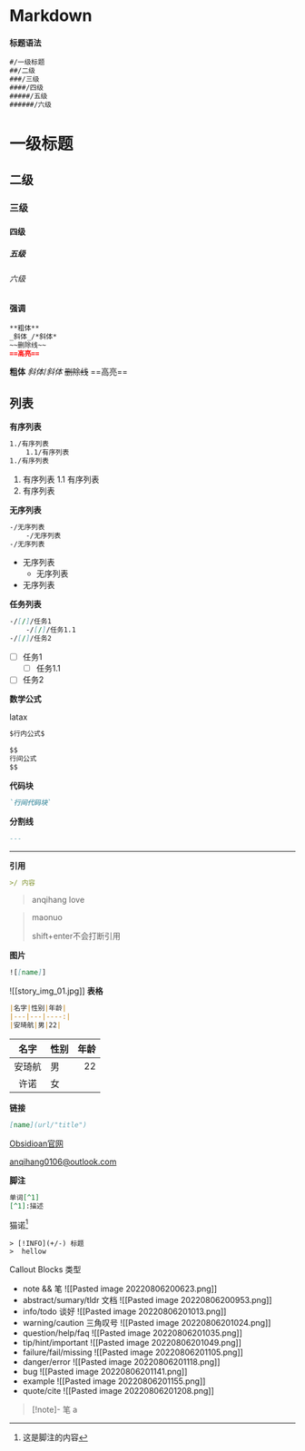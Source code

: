 # Markdown

#### 标题语法

```markdown
#/一级标题
##/二级
###/三级
####/四级
#####/五级
######/六级
```

# 一级标题
## 二级
### 三级
#### 四级
##### 五级
###### 六级

#### 强调

```markdown
**粗体**
_斜体_/*斜体*
~~删除线~~
==高亮==
```

**粗体**
_斜体_/*斜体*
~~删除线~~
==高亮==

## 列表

**有序列表**

```markdown
1./有序列表
	1.1/有序列表
1./有序列表
```

1. 有序列表
	1.1 有序列表
1. 有序列表

**无序列表**

```markdown
-/无序列表
	-/无序列表
-/无序列表
```

- 无序列表
	- 无序列表
- 无序列表

**任务列表**
```markdown
-/[/]/任务1
	-/[/]/任务1.1
-/[/]/任务2
```

- [ ] 任务1
	- [ ] 任务1.1
- [ ] 任务2

**数学公式**

latax
```markdown
$行内公式$

$$
行间公式
$$
```

**代码块**

```markdown
`行间代码块`
```

**分割线**

```markdown
---
```

---

**引用**

```markdown
>/ 内容
```

> anqihang
> love

> maonuo 
> 
> shift+enter不会打断引用

**图片**

```markdown
![[name]]
```

![[story_img_01.jpg]]
**表格**

```markdown
|名字|性别|年龄|
|---|---|----:|
|安琦航|男|22|
```

|名字          |性别|年龄|
|:---:|---------------|---:|
|安琦航|男|22|
|许诺|女|

**链接**

```markdown
[name](url/"title")
```

[Obsidioan官网](https://obsidian.md)

<anqihang0106@outlook.com>

**脚注**

```markdown
单词[^1]
[^1]:描述
```

猫诺[^1]

[^1]:这是脚注的内容

```
> [!INFO](+/-) 标题
>  hellow
```

Callout Blocks 类型

- note && 笔  ![[Pasted image 20220806200623.png]]
- abstract/sumary/tldr 文档 ![[Pasted image 20220806200953.png]]
- info/todo 谈好 ![[Pasted image 20220806201013.png]]
- warning/caution 三角叹号 ![[Pasted image 20220806201024.png]]
- question/help/faq ![[Pasted image 20220806201035.png]]
- tip/hint/important ![[Pasted image 20220806201049.png]]
- failure/fail/missing ![[Pasted image 20220806201105.png]]
- danger/error ![[Pasted image 20220806201118.png]]
- bug ![[Pasted image 20220806201141.png]]
- example ![[Pasted image 20220806201155.png]]
- quote/cite  ![[Pasted image 20220806201208.png]]


> [!note]- 笔
> a
> 


